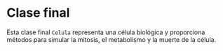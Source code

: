 # Clase final

Esta clase final `Celula` representa una célula biológica y proporciona métodos 
para simular la mitosis, el metabolismo y la muerte de la célula.